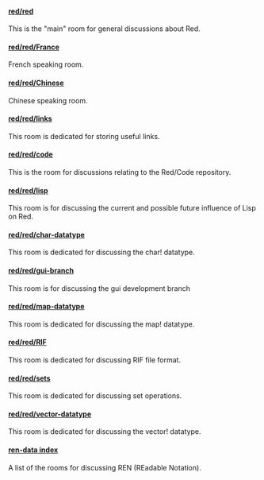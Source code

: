 #### [red/red](https://gitter.im/red/red)
This is the "main" room for general discussions about Red.

#### [red/red/France](https://gitter.im/red/red/France)
French speaking room.

#### [red/red/Chinese](https://gitter.im/red/red/Chinese)
Chinese speaking room.

#### [red/red/links](https://gitter.im/red/red/links)
This room is dedicated for storing useful links.

#### [red/red/code](https://gitter.im/red/red/code)
This is the room for discussions relating to the Red/Code repository.

#### [red/red/lisp](https://gitter.im/red/red/lisp)
This room is for discussing the current and possible future influence of Lisp on Red.

#### [red/red/char-datatype](https://gitter.im/red/red/char-datatype)
This room is dedicated for discussing the char! datatype.

#### [red/red/gui-branch](https://gitter.im/red/red/gui-branch)
This room is for discussing the gui development branch

#### [red/red/map-datatype](https://gitter.im/red/red/map-datatype)
This room is dedicated for discussing the map! datatype.

#### [red/red/RIF](https://gitter.im/red/red/RIF)
This room is dedicated for discussing RIF file format.

#### [red/red/sets](https://gitter.im/red/red/sets)
This room is dedicated for discussing set operations.

#### [red/red/vector-datatype](https://gitter.im/red/red/vector-datatype)
This room is dedicated for discussing the vector! datatype.

#### [ren-data index](https://github.com/Ren-data/Ren/wiki/Gitter-Room-Index)
A list of the rooms for discussing REN (REadable Notation).